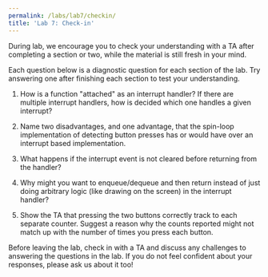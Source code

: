 ```yaml
---
permalink: /labs/lab7/checkin/
title: 'Lab 7: Check-in'
---
```


During lab, we encourage you to check your understanding with a TA after completing a section or two, while the material is still fresh in your mind.

Each question below is a diagnostic question for each section of the lab. Try answering one after finishing each section to test your understanding.

1. How is a function "attached" as an interrupt handler? If there are multiple interrupt handlers, how is decided which one handles a given interrupt?


2. Name two disadvantages, and one advantage, that the spin-loop implementation
   of detecting button presses has or would have over an interrupt based
   implementation.

3. What happens if the interrupt event is not cleared before returning from the
   handler?

4. Why might you want to enqueue/dequeue and then return instead of just doing
   arbitrary logic (like drawing on the screen) in the interrupt handler?

5. Show the TA that pressing the two buttons correctly track to each separate counter.  Suggest a reason why the counts reported might not match up with the number of times you press each button.

Before leaving the lab, check in with a TA and discuss any challenges to answering the questions in the lab. If you do not feel confident about your responses, please ask us about it too!
